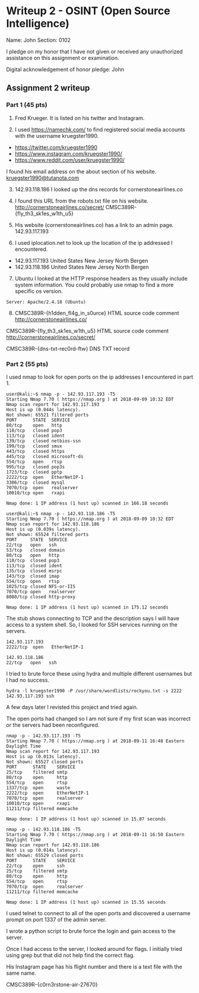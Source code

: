 Writeup 2 - OSINT (Open Source Intelligence)
======

Name: John 
Section: 0102

I pledge on my honor that I have not given or received any unauthorized assistance on this assignment or examination.

Digital acknowledgement of honor pledge: John

## Assignment 2 writeup

### Part 1 (45 pts)

1.  Fred Krueger. It is listed on his twitter and Instagram.


2. I used https://namechk.com/ to find registered social media accounts with the username kruegster1990. 
* https://twitter.com/kruegster1990
* https://www.instagram.com/kruegster1990/
* https://www.reddit.com/user/kruegster1990/

I found his email address on the about section of his website. kruegster1990@tutanota.com


3.  142.93.118.186
I looked up the dns records for cornerstoneairlines.co


4. I found this URL from the robots.txt file on his website.
http://cornerstoneairlines.co/secret/ CMSC389R-{fly_th3_sk1es_w1th_u5}


5. His website (cornerstoneairlines.co) has a link to an admin page. 142.93.117.193


6. I used iplocation.net to look up the location of the ip addressed I encountered.
* 142.93.117.193	United States  	New Jersey	North Bergen
* 142.93.118.186	United States  	New Jersey	North Bergen


7. Ubuntu
I looked at the HTTP response headers as they usually include system information. You could probably use nmap to find a more specific os version.

````
Server: Apache/2.4.18 (Ubuntu)
````

8. CMSC389R-{h1dden_fl4g_in_s0urce}  HTML source code comment http://cornerstoneairlines.co/ 

CMSC389R-{fly_th3_sk1es_w1th_u5} HTML source code comment http://cornerstoneairlines.co/secret/

CMSC389R-{dns-txt-rec0rd-ftw} DNS TXT record


### Part 2 (55 pts)


I used nmap to look for open ports on the ip addresses I encountered in part 1.

```` 
user@kali:~$ nmap -p - 142.93.117.193 -T5
Starting Nmap 7.70 ( https://nmap.org ) at 2018-09-09 10:32 EDT
Nmap scan report for 142.93.117.193
Host is up (0.044s latency).
Not shown: 65521 filtered ports
PORT      STATE  SERVICE
80/tcp    open   http
110/tcp   closed pop3
113/tcp   closed ident
139/tcp   closed netbios-ssn
199/tcp   closed smux
443/tcp   closed https
445/tcp   closed microsoft-ds
554/tcp   open   rtsp
995/tcp   closed pop3s
1723/tcp  closed pptp
2222/tcp  open   EtherNetIP-1
3306/tcp  closed mysql
7070/tcp  open   realserver
10010/tcp open   rxapi

Nmap done: 1 IP address (1 host up) scanned in 166.18 seconds
```` 

```` 
user@kali:~$ nmap -p - 142.93.118.186 -T5
Starting Nmap 7.70 ( https://nmap.org ) at 2018-09-09 10:32 EDT
Nmap scan report for 142.93.118.186
Host is up (0.039s latency).
Not shown: 65524 filtered ports
PORT     STATE  SERVICE
22/tcp   open   ssh
53/tcp   closed domain
80/tcp   open   http
110/tcp  closed pop3
113/tcp  closed ident
135/tcp  closed msrpc
143/tcp  closed imap
554/tcp  open   rtsp
1025/tcp closed NFS-or-IIS
7070/tcp open   realserver
8080/tcp closed http-proxy

Nmap done: 1 IP address (1 host up) scanned in 175.12 seconds
```` 

The stub shows connecting to TCP and the description says I will have access to a system shell. So, I looked for SSH services running on the servers.

```` 
142.93.117.193
2222/tcp  open   EtherNetIP-1

142.93.118.186
22/tcp   open   ssh
```` 

I tried to brute force these using hydra and multiple different usernames but I had no success.  

````
hydra -l kruegster1990 -P /usr/share/wordlists/rockyou.txt -s 2222 142.93.117.193 ssh
````

A few days later I revisted this project and tried again.


The open ports had changed so I am not sure if my first scan was incorrect or the servers had been reconfigured.

````
nmap -p - 142.93.117.193 -T5
Starting Nmap 7.70 ( https://nmap.org ) at 2018-09-11 16:48 Eastern Daylight Time
Nmap scan report for 142.93.117.193
Host is up (0.013s latency).
Not shown: 65527 closed ports
PORT      STATE    SERVICE
25/tcp    filtered smtp
80/tcp    open     http
554/tcp   open     rtsp
1337/tcp  open     waste
2222/tcp  open     EtherNetIP-1
7070/tcp  open     realserver
10010/tcp open     rxapi
11211/tcp filtered memcache

Nmap done: 1 IP address (1 host up) scanned in 15.87 seconds
````

````
nmap -p - 142.93.118.186 -T5
Starting Nmap 7.70 ( https://nmap.org ) at 2018-09-11 16:50 Eastern Daylight Time
Nmap scan report for 142.93.118.186
Host is up (0.014s latency).
Not shown: 65529 closed ports
PORT      STATE    SERVICE
22/tcp    open     ssh
25/tcp    filtered smtp
80/tcp    open     http
554/tcp   open     rtsp
7070/tcp  open     realserver
11211/tcp filtered memcache

Nmap done: 1 IP address (1 host up) scanned in 15.55 seconds
````


I used telnet to connect to all of the open ports and discovered a username prompt on port 1337 of the admin server.

I wrote a python script to brute force the login and gain access to the server. 


Once I had access to the server, I looked around for flags. I initially tried using grep but that did not help find the correct flag.

His Instagram page has his flight number and there is a text file with the same name.

CMSC389R-{c0rn3rstone-air-27670}

